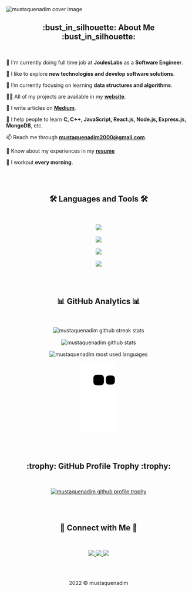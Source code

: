 <!-- cover image -->
<img src="https://user-images.githubusercontent.com/56265819/176989215-f34717f4-54d2-45dc-ad90-ec10e7d49bcd.png" alt="mustaquenadim cover image" />
<!-- end cover image -->

<br/>

<!-- about me -->
<h2 align="center"> :bust_in_silhouette: About Me :bust_in_silhouette: </h2>

<br/>

<!-- :round_pushpin: I'm currently living in **Dhaka, Bangladesh**. -->

<!-- :mortar_board: I dropped out from **university (Computer Science, University of the People)**. -->

:briefcase: I'm currently doing full time job at **JoulesLabs** as a **Software Engineer**.

:book: I like to explore **new technologies and develop software solutions**.

:seedling: I’m currently focusing on learning **data structures and algorithms**.

<!-- 🤝  I’m looking for help with **fixing bugs.** -->

👨‍💻 All of my projects are available in my [**website**](https://mustaquenadim.web.com/).

📝 I write articles on [**Medium**](https://mustaquenadim.medium.com/).

🏫 I help people to learn **C, C++, JavaScript, React.js, Node.js, Express.js, MongoDB**, etc.

📫 Reach me through **mustaquenadim2000@gmail.com**.

📄 Know about my experiences in my [**resume**](https://drive.google.com/file/d/1l19oDa1ex8smg7srFmiJnMwznrv5hoxh/view?usp=sharing)

<!-- ⚡  Fun fact **I'm idle so that I always try to code short.** -->

:runner: I workout **every morning**.

<!-- end about me -->

<br/>
<br/>

<!-- language & tools -->
<h2 align="center">🛠 Languages and Tools 🛠</h2>
<br/>
<p align="center">
  <img src="https://skillicons.dev/icons?i=c,cpp,javascript,typescript" />
</p>
<p align="center">
  <img src="https://skillicons.dev/icons?i=react,next,redux,html,css,bootstrap,tailwind" />
</p>
<p align="center">
  <img src="https://skillicons.dev/icons?i=nodejs,express,mongodb" />
</p>
<p align="center">
  <img src="https://skillicons.dev/icons?i=git,github,vscode,linux" />
</p>
<!-- end language & tools -->

<br/>
<br/>

<!-- github analytics -->
<h2 align="center"> 📊 GitHub Analytics 📊 </h2>
<br/>
<p align="center">
  <img align="center" src="https://github-readme-streak-stats.herokuapp.com/?user=mustaquenadim&background=003855&currStreakNum=67e26d&ring=67e26d&fire=67e26d&currStreakLabel=67e26d&sideNums=ffffff&sideLabels=ffffff&dates=adb5bd&hide_border=true" alt="mustaquenadim github streak stats" />
</p>
<p align="center">
  <img align="center" src="https://github-readme-stats.vercel.app/api?username=mustaquenadim&custom_title=GitHub Stats&show_icons=true&locale=en&title_color=67e26d&text_color=ffffff&icon_color=67e26d&bg_color=003855&hide_border=true" alt="mustaquenadim github stats" />
</p>
<p align="center">
  <img align="center" src="https://github-readme-stats.vercel.app/api/top-langs?username=mustaquenadim&langs_count=8&layout=compact&card_width=445&title_color=67e26d&text_color=ffffff&icon_color=67e26d&bg_color=003855&hide_border=true" alt="mustaquenadim most used languages" />
</p>
<p align="center">
  <img align="center" src="https://github.com/mustaquenadim/mustaquenadim/blob/output/github-contribution-grid-snake.svg" alt="mustaquenadim contribution grid snake" />
</p>
<!-- end github analytics -->

<br/>
<br/>

<!-- github profile trophy -->
<h2 align="center"> :trophy: GitHub Profile Trophy :trophy: </h2>

<br/>

<p align="center">
  <a href="https://github.com/ryo-ma/github-profile-trophy">
    <img src="https://github-profile-trophy.vercel.app/?username=mustaquenadim&theme=flat&row=1&no-frame=true" alt="mustaquenadim github profile trophy" />
  </a>
</p>
<!-- end github profile trophy -->

<br/>
<br/>

<!-- connect with me -->
<h2 align="center">🔗 Connect with Me 🔗</h2>

<br/>

<p align="center">
  <a href="https://www.linkedin.com/in/mustaquenadim/">
    <img src="https://skillicons.dev/icons?i=linkedin" />
  </a>
  <a href="https://twitter.com/developernadim/">
    <img src="https://skillicons.dev/icons?i=twitter" />
  </a>
  <a href="https://www.instagram.com/mustaquenadim/">
    <img src="https://skillicons.dev/icons?i=instagram" />
  </a>
</p>
<!-- end connect with me -->

<!-- <h3 align="center">✨ Support ✨</h3>
<p align="center"><a href="https://www.buymeacoffee.com/mustaquenadim"> <img align="center" src="https://cdn.buymeacoffee.com/buttons/v2/default-yellow.png" height="50" width="210" alt="mustaquenadim" /></a></p> -->

<br/>
<br/>

<p align="center">2022 ©️ mustaquenadim</p>

